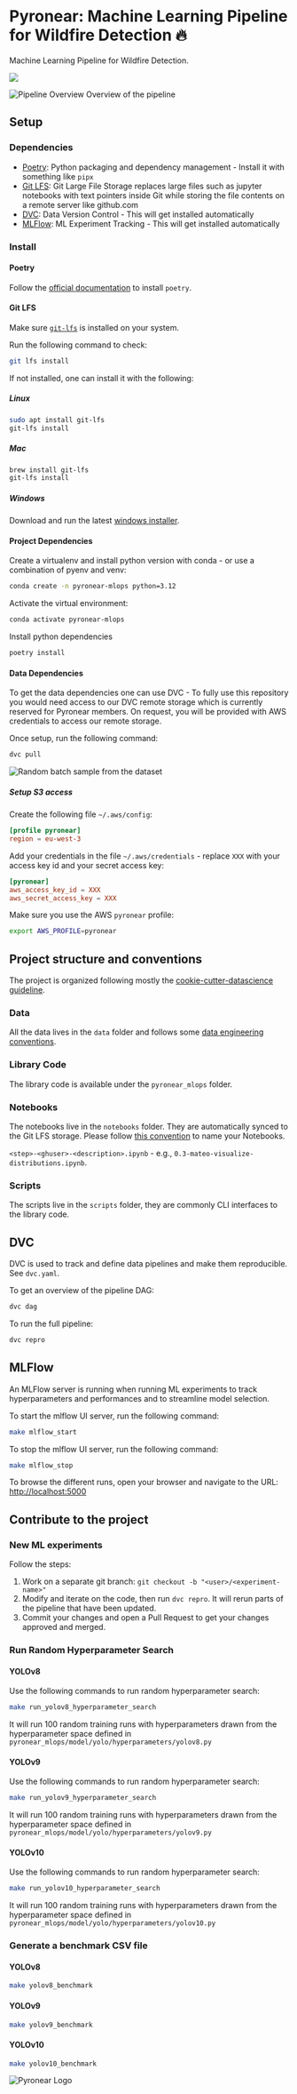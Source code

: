 # Pyronear: Machine Learning Pipeline for Wildfire Detection 🔥

Machine Learning Pipeline for Wildfire Detection.

[<img src="./docs/assets/images/ml_space.png" />](https://www.earthtoolsmaker.org/spaces/early_forest_fire_detection/)

![Pipeline Overview](./docs/assets/images/pipeline.png)
Overview of the pipeline

## Setup

### Dependencies

- [Poetry](https://python-poetry.org/): Python packaging and dependency
management - Install it with something like `pipx`
- [Git LFS](https://git-lfs.com/): Git Large File Storage replaces large
files such as jupyter notebooks with text pointers inside Git while
storing the file contents on a remote server like github.com
- [DVC](https://dvc.org/): Data Version Control  - This will get
installed automatically
- [MLFlow](https://mlflow.org/): ML Experiment Tracking - This will get
installed automatically

### Install

#### Poetry

Follow the [official documentation](https://python-poetry.org/docs/) to install `poetry`.

#### Git LFS

Make sure [`git-lfs`](https://git-lfs.com/) is installed on your system.

Run the following command to check:

```sh
git lfs install
```

If not installed, one can install it with the following:

##### Linux

```sh
sudo apt install git-lfs
git-lfs install
```

##### Mac

```sh
brew install git-lfs
git-lfs install
```

##### Windows

Download and run the latest [windows installer](https://github.com/git-lfs/git-lfs/releases).

#### Project Dependencies

Create a virtualenv and install python version with conda - or use a
combination of pyenv and venv:

```sh
conda create -n pyronear-mlops python=3.12
```

Activate the virtual environment:

```sh
conda activate pyronear-mlops
```

Install python dependencies

```sh
poetry install
```

#### Data Dependencies

To get the data dependencies one can use DVC - To fully use this
repository you would need access to our DVC remote storage which is
currently reserved for Pyronear members. On request, you will be provided with
AWS credentials to access our remote storage.

Once setup, run the following command:

```sh
dvc pull
```

![Random batch sample from the dataset](./docs/assets/images/batch.jpg)

##### Setup S3 access

Create the following file `~/.aws/config`:

```toml
[profile pyronear]
region = eu-west-3
```

Add your credentials in the file `~/.aws/credentials` - replace `XXX`
with your access key id and your secret access key:

```toml
[pyronear]
aws_access_key_id = XXX
aws_secret_access_key = XXX
```

Make sure you use the AWS `pyronear` profile:

```bash
export AWS_PROFILE=pyronear
```

## Project structure and conventions

The project is organized following mostly the [cookie-cutter-datascience
guideline](https://drivendata.github.io/cookiecutter-data-science/#directory-structure).

### Data

All the data lives in the `data` folder and follows some [data engineering
conventions](https://docs.kedro.org/en/stable/faq/faq.html#what-is-data-engineering-convention).

### Library Code

The library code is available under the `pyronear_mlops` folder.

### Notebooks

The notebooks live in the `notebooks` folder. They are automatically synced to
the Git LFS storage.
Please follow [this
convention](https://drivendata.github.io/cookiecutter-data-science/#notebooks-are-for-exploration-and-communication)
to name your Notebooks.

`<step>-<ghuser>-<description>.ipynb` - e.g., `0.3-mateo-visualize-distributions.ipynb`.

### Scripts

The scripts live in the `scripts` folder, they are
commonly CLI interfaces to the library
code.

## DVC

DVC is used to track and define data pipelines and make them
reproducible. See `dvc.yaml`.

To get an overview of the pipeline DAG:

```sh
dvc dag
```

To run the full pipeline:

```sh
dvc repro
```

## MLFlow

An MLFlow server is running when running ML experiments to track
hyperparameters and performances and to streamline model
selection.

To start the mlflow UI server, run the following command:

```sh
make mlflow_start
```

To stop the mlflow UI server, run the following command:

```sh
make mlflow_stop
```

To browse the different runs, open your browser and navigate to the URL:
[http://localhost:5000](http://localhost:5000)

## Contribute to the project

### New ML experiments

Follow the steps:

1. Work on a separate git branch: `git checkout -b "<user>/<experiment-name>"`
2. Modify and iterate on the code, then run `dvc repro`. It will rerun
   parts of the pipeline that have been updated.
3. Commit your changes and open a Pull Request to get your changes
   approved and merged.

### Run Random Hyperparameter Search

#### YOLOv8

Use the following commands to run random hyperparameter search:

```sh
make run_yolov8_hyperparameter_search
```

It will run 100 random training runs with hyperparameters drawn from the
hyperparameter space defined in
`pyronear_mlops/model/yolo/hyperparameters/yolov8.py`

#### YOLOv9

Use the following commands to run random hyperparameter search:

```sh
make run_yolov9_hyperparameter_search
```

It will run 100 random training runs with hyperparameters drawn from the
hyperparameter space defined in
`pyronear_mlops/model/yolo/hyperparameters/yolov9.py`

#### YOLOv10

Use the following commands to run random hyperparameter search:

```sh
make run_yolov10_hyperparameter_search
```

It will run 100 random training runs with hyperparameters drawn from the
hyperparameter space defined in
`pyronear_mlops/model/yolo/hyperparameters/yolov10.py`

### Generate a benchmark CSV file

#### YOLOv8

```sh
make yolov8_benchmark
```

#### YOLOv9

```sh
make yolov9_benchmark
```

#### YOLOv10

```sh
make yolov10_benchmark
```

![Pyronear Logo](./docs/assets/images/pyronear_logo.png)
